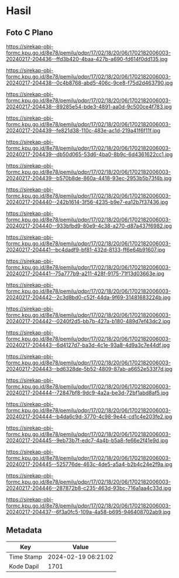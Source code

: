 # Hasil

## Foto C Plano

https://sirekap-obj-formc.kpu.go.id/8e78/pemilu/pdpr/17/02/18/20/06/1702182006003-20240217-204436--ffd3b420-4baa-427b-a690-fd614f0dd135.jpg

https://sirekap-obj-formc.kpu.go.id/8e78/pemilu/pdpr/17/02/18/20/06/1702182006003-20240217-204438--0c4b8768-abd5-406c-9ce8-f75d2d463790.jpg

https://sirekap-obj-formc.kpu.go.id/8e78/pemilu/pdpr/17/02/18/20/06/1702182006003-20240217-204438--89285e54-bde3-4891-aa0d-9c500ce4f783.jpg

https://sirekap-obj-formc.kpu.go.id/8e78/pemilu/pdpr/17/02/18/20/06/1702182006003-20240217-204439--fe821d38-110c-483e-ac1d-219a41f6f11f.jpg

https://sirekap-obj-formc.kpu.go.id/8e78/pemilu/pdpr/17/02/18/20/06/1702182006003-20240217-204439--db50d065-53d6-4ba0-8b9c-6d4361622cc1.jpg

https://sirekap-obj-formc.kpu.go.id/8e78/pemilu/pdpr/17/02/18/20/06/1702182006003-20240217-204439--b570b8de-860a-4418-93ec-2953b5b73f4b.jpg

https://sirekap-obj-formc.kpu.go.id/8e78/pemilu/pdpr/17/02/18/20/06/1702182006003-20240217-204440--242b1614-3f56-4235-b9e7-ea12b7f37436.jpg

https://sirekap-obj-formc.kpu.go.id/8e78/pemilu/pdpr/17/02/18/20/06/1702182006003-20240217-204440--933bfbd9-80e9-4c38-a270-d87a437f6982.jpg

https://sirekap-obj-formc.kpu.go.id/8e78/pemilu/pdpr/17/02/18/20/06/1702182006003-20240217-204441--bc4dadf9-bf81-432d-8133-ff6e64b91607.jpg

https://sirekap-obj-formc.kpu.go.id/8e78/pemilu/pdpr/17/02/18/20/06/1702182006003-20240217-204441--75a777b9-a211-428f-9175-71f13d03663e.jpg

https://sirekap-obj-formc.kpu.go.id/8e78/pemilu/pdpr/17/02/18/20/06/1702182006003-20240217-204442--2c3d8bd0-c52f-44da-9f69-31481683224b.jpg

https://sirekap-obj-formc.kpu.go.id/8e78/pemilu/pdpr/17/02/18/20/06/1702182006003-20240217-204442--0240f2d5-bb7b-427a-b180-489d7ef43dc2.jpg

https://sirekap-obj-formc.kpu.go.id/8e78/pemilu/pdpr/17/02/18/20/06/1702182006003-20240217-204443--6d4127d7-ba3d-4c1e-93a8-4d9a3c7e44df.jpg

https://sirekap-obj-formc.kpu.go.id/8e78/pemilu/pdpr/17/02/18/20/06/1702182006003-20240217-204443--bd6328de-5b52-4809-87ab-a6652e533f7d.jpg

https://sirekap-obj-formc.kpu.go.id/8e78/pemilu/pdpr/17/02/18/20/06/1702182006003-20240217-204444--72847bf8-9dc9-4a2a-be3d-72bf1abd8af5.jpg

https://sirekap-obj-formc.kpu.go.id/8e78/pemilu/pdpr/17/02/18/20/06/1702182006003-20240217-204444--b4da6c9d-3770-4c98-9e44-cd1c4e203fe2.jpg

https://sirekap-obj-formc.kpu.go.id/8e78/pemilu/pdpr/17/02/18/20/06/1702182006003-20240217-204445--9eb73b7f-edc7-4a4b-b5a8-fe66e2f41e9d.jpg

https://sirekap-obj-formc.kpu.go.id/8e78/pemilu/pdpr/17/02/18/20/06/1702182006003-20240217-204445--525776de-463c-4de5-a5a4-b2b4c24e2f9a.jpg

https://sirekap-obj-formc.kpu.go.id/8e78/pemilu/pdpr/17/02/18/20/06/1702182006003-20240217-204446--287872b8-c235-463d-93bc-716a1aa4c33d.jpg

https://sirekap-obj-formc.kpu.go.id/8e78/pemilu/pdpr/17/02/18/20/06/1702182006003-20240217-204437--6f3a0fc5-109a-4a58-b695-946408702ab9.jpg


## Metadata

| Key        | Value               |
| ---------- | ------------------- |
| Time Stamp | 2024-02-19 06:21:02 |
| Kode Dapil | 1701                |



